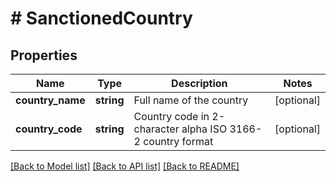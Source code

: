 # # SanctionedCountry

## Properties

Name | Type | Description | Notes
------------ | ------------- | ------------- | -------------
**country_name** | **string** | Full name of the country | [optional] 
**country_code** | **string** | Country code in 2-character alpha ISO 3166-2 country format | [optional] 

[[Back to Model list]](../../README.md#documentation-for-models) [[Back to API list]](../../README.md#documentation-for-api-endpoints) [[Back to README]](../../README.md)


